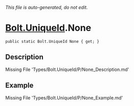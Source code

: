 *This file is auto-generated, do not edit.*

# [Bolt.UniqueId](Types/Bolt.UniqueId.md).None
`public static Bolt.UniqueId None { get; }`
## Description
Missing File 'Types/Bolt.UniqueId/P/None_Description.md'
## Example
Missing File 'Types/Bolt.UniqueId/P/None_Example.md'
